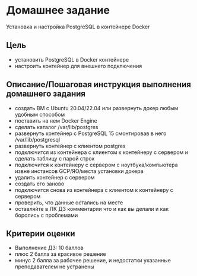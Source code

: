 # Домашнее задание

Установка и настройка PostgreSQL в контейнере Docker

## Цель

* установить PostgreSQL в Docker контейнере
* настроить контейнер для внешнего подключения

## Описание/Пошаговая инструкция выполнения домашнего задания

* создать ВМ с Ubuntu 20.04/22.04 или развернуть докер любым удобным способом
* поставить на нем Docker Engine
* сделать каталог /var/lib/postgres
* развернуть контейнер с PostgreSQL 15 смонтировав в него /var/lib/postgresql
* развернуть контейнер с клиентом postgres
* подключится из контейнера с клиентом к контейнеру с сервером и сделать таблицу с парой строк
* подключится к контейнеру с сервером с ноутбука/компьютера извне инстансов GCP/ЯО/места установки докера
* удалить контейнер с сервером
* создать его заново
* подключится снова из контейнера с клиентом к контейнеру с сервером
* проверить, что данные остались на месте
* оставляйте в ЛК ДЗ комментарии что и как вы делали и как боролись с проблемами

## Критерии оценки

* Выполнение ДЗ: 10 баллов
* плюс 2 балла за красивое решение
* минус 2 балла за рабочее решение, и недостатки указанные преподавателем не устранены